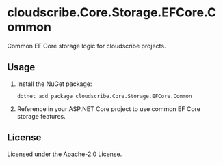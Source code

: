 # cloudscribe.Core.Storage.EFCore.Common

Common EF Core storage logic for cloudscribe projects.

## Usage

1. Install the NuGet package:
   ```shell
   dotnet add package cloudscribe.Core.Storage.EFCore.Common
   ```
2. Reference in your ASP.NET Core project to use common EF Core storage features.

## License

Licensed under the Apache-2.0 License.

